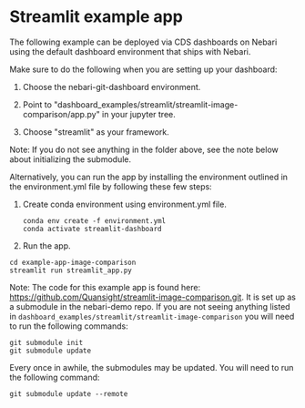 # Streamlit example app

The following example can be deployed via CDS dashboards on Nebari using the default dashboard environment that ships with Nebari.  

Make sure to do the following when you are setting up your dashboard:

1. Choose the nebari-git-dashboard environment. 
   
2. Point to  "dashboard_examples/streamlit/streamlit-image-comparison/app.py" in your jupyter tree. 
   
3. Choose "streamlit" as your framework.

Note:  If you do not see anything in the folder above, see the note below about initializing the submodule.

Alternatively, you can run the app by installing the environment outlined in the environment.yml file by following these few steps:


1. Create conda environment using environment.yml file.
   
    ```
    conda env create -f environment.yml
    conda activate streamlit-dashboard

    ```

2.  Run the app. 
   
   ```
   cd example-app-image-comparison
   streamlit run streamlit_app.py

   ```


Note: The code for this example app is found here: https://github.com/Quansight/streamlit-image-comparison.git.   It is set up as a submodule in the nebari-demo repo.  If you are not seeing anything listed in `dashboard_examples/streamlit/streamlit-image-comparison` you will need to run the following commands:

```
git submodule init
git submodule update

```

Every once in awhile, the submodules may be updated.  You will need to run the following command:

```
git submodule update --remote

```




